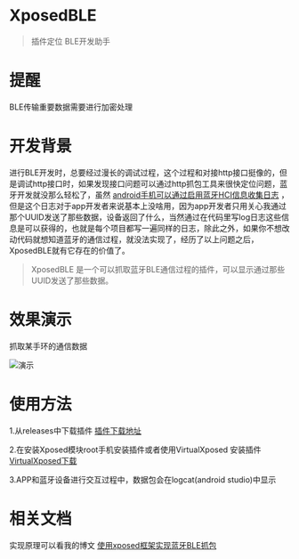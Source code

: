 
# XposedBLE 

> 插件定位 BLE开发助手
# 提醒
BLE传输重要数据需要进行加密处理

# 开发背景

进行BLE开发时，总要经过漫长的调试过程，这个过程和对接http接口挺像的，但是调试http接口时，如果发现接口问题可以通过http抓包工具来很快定位问题，蓝牙开发就没那么轻松了，虽然 [android手机可以通过启用蓝牙HCI信息收集日志](https://blog.csdn.net/wangbf_java/article/details/81269149) ，但是这个日志对于app开发者来说基本上没啥用，因为app开发者只用关心我通过那个UUID发送了那些数据，设备返回了什么，当然通过在代码里写log日志这些信息是可以获得的，也就是每个项目都写一遍同样的日志，除此之外，如果你不想改动代码就想知道蓝牙的通信过程，就没法实现了，经历了以上问题之后，XposedBLE就有它存在的价值了。

> XposedBLE 是一个可以抓取蓝牙BLE通信过程的插件，可以显示通过那些UUID发送了那些数据。


# 效果演示
抓取某手环的通信数据

![演示](https://img-blog.csdnimg.cn/20181230035351621.png?x-oss-proess=image/watermark,type_ZmFuZ3poZW5naGVpdGk,shadow_10,text_aHR0cHM6Ly9ibG9nLmNzZG4ubmV0L3dhbmdiZl9qYXZh,size_16,color_FFFFFF,t_70)
# 使用方法
1.从releases中下载插件 [插件下载地址](https://github.com/852172891/XposedBLE/releases/download/V1.0/XposseBLE.apk)

2.在安装Xposed模块root手机安装插件或者使用VirtualXposed 安装插件 [VirtualXposed下载](https://github.com/android-hacker/VirtualXposed/releases)

3.APP和蓝牙设备进行交互过程中，数据包会在logcat(android studio)中显示

# 相关文档
实现原理可以看我的博文 
[使用xposed框架实现蓝牙BLE抓包](https://blog.csdn.net/wangbf_java/article/details/85350130)
